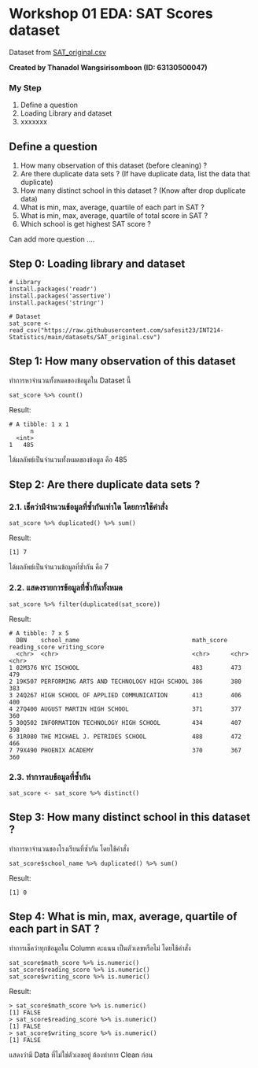# Workshop 01 EDA: SAT Scores dataset

Dataset from [SAT_original.csv](https://raw.githubusercontent.com/safesit23/INT214-Statistics/main/datasets/SAT_original.csv)

**Created by Thanadol Wangsirisomboon (ID: 63130500047)**

### My Step
1. Define a question
2. Loading Library and dataset
3. xxxxxxx

## Define a question

1. How many observation of this dataset (before cleaning) ?
2. Are there duplicate data sets ? (If have duplicate data, list the data that duplicate)
3. How many distinct school in this dataset ? (Know after drop duplicate data)
4. What is min, max, average, quartile of each part in SAT ?
5. What is min, max, average, quartile of total score in SAT ?
6. Which school is get highest SAT score ?

Can add more question ....

## Step 0: Loading library and dataset

```
# Library
install.packages('readr')
install.packages('assertive')
install.packages('stringr')

# Dataset
sat_score <- read_csv("https://raw.githubusercontent.com/safesit23/INT214-Statistics/main/datasets/SAT_original.csv")
```

## Step 1: How many observation of this dataset

ทำการหาจำนวนทั้งหมดของข้อมูลใน Dataset นี้

```
sat_score %>% count()
```

Result:
```
# A tibble: 1 x 1
      n
  <int>
1   485
```

ได้ผลลัพธ์เป็นจำนวนทั้งหมดของข้อมูล คือ 485

## Step 2: Are there duplicate data sets ?

### 2.1. เช็คว่ามีจำนวนข้อมูลที่ซ้ำกันเท่าใด โดยการใช้คำสั่ง
```
sat_score %>% duplicated() %>% sum()
```

Result:
```
[1] 7
```

ได้ผลลัพธ์เป็นจำนวนข้อมูลที่ซ้ำกัน คือ 7

### 2.2. แสดงรายการข้อมูลที่ซ้ำกันทั้งหมด
```
sat_score %>% filter(duplicated(sat_score))
```

Result:
```
# A tibble: 7 x 5
  DBN    school_name                                math_score reading_score writing_score
  <chr>  <chr>                                      <chr>      <chr>         <chr>        
1 02M376 NYC ISCHOOL                                483        473           479          
2 19K507 PERFORMING ARTS AND TECHNOLOGY HIGH SCHOOL 386        380           383          
3 24Q267 HIGH SCHOOL OF APPLIED COMMUNICATION       413        406           400          
4 27Q400 AUGUST MARTIN HIGH SCHOOL                  371        377           360          
5 30Q502 INFORMATION TECHNOLOGY HIGH SCHOOL         434        407           398          
6 31R080 THE MICHAEL J. PETRIDES SCHOOL             488        472           466          
7 79X490 PHOENIX ACADEMY                            370        367           360    
```

### 2.3. ทำการลบข้อมูลที่ซ้ำกัน
```
sat_score <- sat_score %>% distinct()
```

## Step 3: How many distinct school in this dataset ?

ทำการหาจำนวนของโรงเรียนที่ซ้ำกัน โดยใช้คำสั่ง
```
sat_score$school_name %>% duplicated() %>% sum()
```

Result:
```
[1] 0
```

## Step 4: What is min, max, average, quartile of each part in SAT ?
ทำการเช็คว่าทุกข้อมูลใน Column คะแนน เป็นตัวเลขหรือไม่ โดยใช้คำสั่ง
```
sat_score$math_score %>% is.numeric()
sat_score$reading_score %>% is.numeric()
sat_score$writing_score %>% is.numeric()
```

Result:
```
> sat_score$math_score %>% is.numeric()
[1] FALSE
> sat_score$reading_score %>% is.numeric()
[1] FALSE
> sat_score$writing_score %>% is.numeric()
[1] FALSE
```

แสดงว่ามี Data ที่ไม่ใช่ตัวเลขอยู่ ต้องทำการ Clean ก่อน
